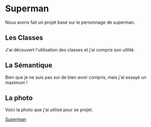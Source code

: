 # Superman

Nous avons fait un projet basé sur le personnage de superman.

## Les Classes

J'ai découvert l'utilisation des classes et j'ai compris son utilité.

## La Sémantique

Bien que je ne suis pas sur de bien avoir compris, mais j'ai essayé un maximum !

## La photo

Voici la photo que j'ai utilisé pour se projet.

[Superman](./asset/superman.jpg)